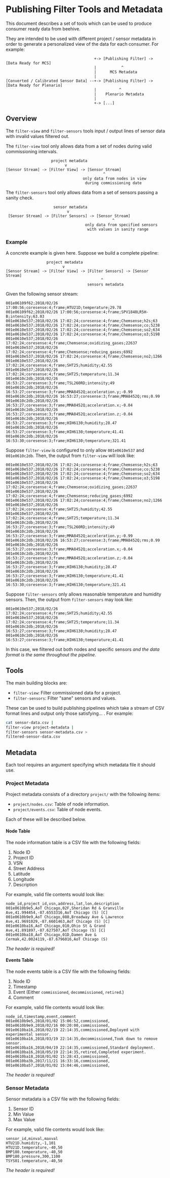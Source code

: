 # Publishing Filter Tools and Metadata

This document describes a set of tools which can be used to produce consumer
ready data from beehive.

They are intended to be used with different project / sensor metadata in
order to generate a personalized view of the data for each consumer. For example:

```
                                       +-> [Publishing Filter] -> [Data Ready for MCS]
                                       |           ^
                                       |      MCS Metadata
                                       |
[Converted / Calibrated Sensor Data] --+-> [Publishing Filter] -> [Data Ready for Plenario]
                                       |          ^
                                       |    Plenario Metadata
                                       |
                                       +-> [...]
```

## Overview

The `filter-view` and `filter-sensors` tools input / output lines of sensor data with invalid values filtered out.

The `filter-view` tool only allows data from a set of nodes during valid
commissioning intervals.

```
                    project metadata
                          v
[Sensor Stream] -> [Filter View] -> [Sensor Stream]
                                           ^
                                  only data from nodes in view
                                   during commissioning date
```

The `filter-sensors` tool only allows data from a set of sensors passing a
sanity check.

```
                     sensor metadata
                           v
 [Sensor Stream] -> [Filter Sensors] -> [Sensor Stream]
                                               ^
                                   only data from specified sensors
                                    with values in sanity range
```

### Example

A concrete example is given here. Suppose we build a complete pipeline:

```
                  project metadata
                         v
[Sensor Stream] -> [Filter View] -> [Filter Sensors] -> [Sensor Stream]
                                          ^
                                    sensors metadata
```


Given the following sensor stream:

```
001e06109f62;2018/02/26 17:00:56;coresense:4;frame;HTU21D;temperature;29.78
001e06109f62;2018/02/26 17:00:56;coresense:4;frame;SPV1840LR5H-B;intensity;63.03
001e0610e537;2018/02/26 17:02:24;coresense:4;frame;Chemsense;h2s;63
001e0610e537;2018/02/26 17:02:24;coresense:4;frame;Chemsense;co;5238
001e0610e537;2018/02/26 17:02:24;coresense:4;frame;Chemsense;so2;634
001e0610e537;2018/02/26 17:02:24;coresense:4;frame;Chemsense;o3;5198
001e0610e537;2018/02/26 17:02:24;coresense:4;frame;Chemsense;oxidizing_gases;22637
001e0610e537;2018/02/26 17:02:24;coresense:4;frame;Chemsense;reducing_gases;6992
001e0610e537;2018/02/26 17:02:24;coresense:4;frame;Chemsense;no2;1266
001e0610e537;2018/02/26 17:02:24;coresense:4;frame;SHT25;humidity;42.55
001e0610e537;2018/02/26 17:02:24;coresense:4;frame;SHT25;temperature;11.34
001e0610c2db;2018/02/26 16:53:27;coresense:3;frame;TSL260RD;intensity;49
001e0610c2db;2018/02/26 16:53:27;coresense:3;frame;MMA8452Q;acceleration.y;-0.99
001e0610c2db;2018/02/26 16:53:27;coresense:3;frame;MMA8452Q;rms;0.99
001e0610c2db;2018/02/26 16:53:27;coresense:3;frame;MMA8452Q;acceleration.x;-0.04
001e0610c2db;2018/02/26 16:53:27;coresense:3;frame;MMA8452Q;acceleration.z;-0.04
001e0610c2db;2018/02/26 16:53:27;coresense:3;frame;HIH6130;humidity;28.47
001e0610c2db;2018/02/26 16:53:27;coresense:3;frame;HIH6130;temperature;41.41
001e0610c2db;2018/02/26 16:53:30;coresense:3;frame;HIH6130;temperature;321.41
```

Suppose `filter-view` is configured to only allow `001e0610e537` and `001e0610c2db`.
Then, the output from `filter-view` will look like:

```
001e0610e537;2018/02/26 17:02:24;coresense:4;frame;Chemsense;h2s;63
001e0610e537;2018/02/26 17:02:24;coresense:4;frame;Chemsense;co;5238
001e0610e537;2018/02/26 17:02:24;coresense:4;frame;Chemsense;so2;634
001e0610e537;2018/02/26 17:02:24;coresense:4;frame;Chemsense;o3;5198
001e0610e537;2018/02/26 17:02:24;coresense:4;frame;Chemsense;oxidizing_gases;22637
001e0610e537;2018/02/26 17:02:24;coresense:4;frame;Chemsense;reducing_gases;6992
001e0610e537;2018/02/26 17:02:24;coresense:4;frame;Chemsense;no2;1266
001e0610e537;2018/02/26 17:02:24;coresense:4;frame;SHT25;humidity;42.55
001e0610e537;2018/02/26 17:02:24;coresense:4;frame;SHT25;temperature;11.34
001e0610c2db;2018/02/26 16:53:27;coresense:3;frame;TSL260RD;intensity;49
001e0610c2db;2018/02/26 16:53:27;coresense:3;frame;MMA8452Q;acceleration.y;-0.99
001e0610c2db;2018/02/26 16:53:27;coresense:3;frame;MMA8452Q;rms;0.99
001e0610c2db;2018/02/26 16:53:27;coresense:3;frame;MMA8452Q;acceleration.x;-0.04
001e0610c2db;2018/02/26 16:53:27;coresense:3;frame;MMA8452Q;acceleration.z;-0.04
001e0610c2db;2018/02/26 16:53:27;coresense:3;frame;HIH6130;humidity;28.47
001e0610c2db;2018/02/26 16:53:27;coresense:3;frame;HIH6130;temperature;41.41
001e0610c2db;2018/02/26 16:53:30;coresense:3;frame;HIH6130;temperature;321.41
```

Suppose `filter-sensors` only allows reasonable temperature and humidity sensors.
Then, the output from `filter-sensors` may look like:

```
001e0610e537;2018/02/26 17:02:24;coresense:4;frame;SHT25;humidity;42.55
001e0610e537;2018/02/26 17:02:24;coresense:4;frame;SHT25;temperature;11.34
001e0610c2db;2018/02/26 16:53:27;coresense:3;frame;HIH6130;humidity;28.47
001e0610c2db;2018/02/26 16:53:27;coresense:3;frame;HIH6130;temperature;41.41
```

In this case, we filtered out both nodes and specific sensors _and the data format
is the same throughout the pipeline_.

## Tools

The main building blocks are:

* `filter-view`: Filter commissioned data for a project.
* `filter-sensors`: Filter "sane" sensors and values.

These can be used to build publishing pipelines which take a stream of CSV format
lines and output only those satisfying... . For example:

```sh
cat sensor-data.csv |
filter-view project-metadata |
filter-sensors sensor-metadata.csv >
filtered-sensor-data.csv
```

## Metadata

Each tool requires an argument specifying which metadata file it should use.

### Project Metadata

Project metadata consists of a directory `project/` with the following items:

* `project/nodes.csv`: Table of node information.
* `project/events.csv`: Table of node events.

Each of these will be described below.

#### Node Table

The node information table is a CSV file with the following fields:

1. Node ID
2. Project ID
3. VSN
4. Street Address
5. Latitude
6. Longitude
7. Description

For example, valid file contents would look like:

```
node_id,project_id,vsn,address,lat,lon,description
001e0610b9e5,AoT Chicago,02F,Sheridan Rd & Granville Ave,41.994454,-87.6553316,AoT Chicago (S) [C]
001e0610b9e9,AoT Chicago,080,Broadway Ave & Lawrence Ave,41.9691029,-87.6601463,AoT Chicago (S) [C]
001e0610ba16,AoT Chicago,010,Ohio St & Grand Ave,41.891897,-87.627507,AoT Chicago (S) [C]
001e0610ba18,AoT Chicago,01D,Damen Ave & Cermak,42.0024119,-87.6796016,AoT Chicago (S)
```

_The header is required!_

#### Events Table

The node events table is a CSV file with the following fields:

1. Node ID
2. Timestamp
3. Event (Either `commissioned`, `decommissioned`, `retired`.)
4. Comment

For example, valid file contents would look like:

```
node_id,timestamp,event,comment
001e0610b9e5,2018/01/02 15:06:52,commissioned,
001e0610b9e9,2018/02/16 00:20:00,commissioned,
001e0610ba16,2018/02/19 22:14:35,commissioned,Deployed with experimental sensor.
001e0610ba16,2018/03/19 22:14:35,decommissioned,Took down to remove sensor.
001e0610ba16,2018/04/19 22:14:35,commissioned,Standard deployment.
001e0610ba16,2018/05/19 22:14:35,retired,Completed experiment.
001e0610ba18,2018/01/02 15:28:43,commissioned,
001e0610ba3b,2017/11/21 16:33:16,commissioned,
001e0610ba57,2018/01/02 15:04:46,commissioned,
```

_The header is required!_

### Sensor Metadata

Sensor metadata is a CSV file with the following fields:

1. Sensor ID
2. Min Value
3. Max Value

For example, valid file contents would look like:

```
sensor_id,minval,maxval
HTU21D.humidity,-1,101
HTU21D.temperature,-40,50
BMP180.temperature,-40,50
BMP180.pressure,300,1100
TSYS01.temperature,-40,50
```

_The header is required!_
